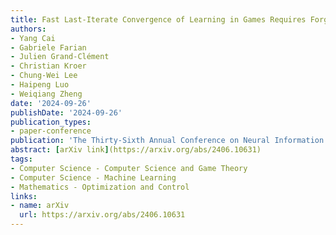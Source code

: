 ```yaml
---
title: Fast Last-Iterate Convergence of Learning in Games Requires Forgetful Algorithms
authors:
- Yang Cai
- Gabriele Farian
- Julien Grand-Clément
- Christian Kroer
- Chung-Wei Lee
- Haipeng Luo
- Weiqiang Zheng
date: '2024-09-26'
publishDate: '2024-09-26'
publication_types:
- paper-conference
publication: 'The Thirty-Sixth Annual Conference on Neural Information Processing Systems (NeurIPS)'
abstract: [arXiv link](https://arxiv.org/abs/2406.10631)
tags:
- Computer Science - Computer Science and Game Theory
- Computer Science - Machine Learning
- Mathematics - Optimization and Control
links:
- name: arXiv
  url: https://arxiv.org/abs/2406.10631
---
```

